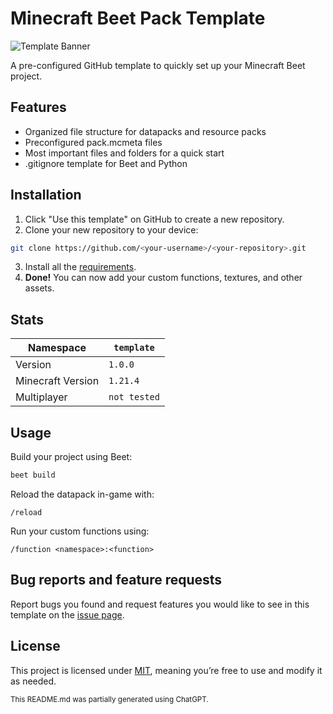 # Minecraft Beet Pack Template

![Template Banner](banner.png)

A pre-configured GitHub template to quickly set up your Minecraft Beet project.

## Features
* Organized file structure for datapacks and resource packs  
* Preconfigured pack.mcmeta files  
* Most important files and folders for a quick start  
* .gitignore template for Beet and Python  

## Installation
1. Click "Use this template" on GitHub to create a new repository.
2. Clone your new repository to your device:
```sh
git clone https://github.com/<your-username>/<your-repository>.git
```
3. Install all the [requirements](requirements.txt).
4. **Done!** You can now add your custom functions, textures, and other assets.

## Stats
| Namespace         | `template`   |
|-------------------|--------------|
| Version           | `1.0.0`      |
| Minecraft Version | `1.21.4`     |
| Multiplayer       | `not tested` |

## Usage
Build your project using Beet:
```sh
beet build
```
Reload the datapack in-game with:
```mcfunction
/reload
```
Run your custom functions using:
```mcfunction
/function <namespace>:<function>
```

## Bug reports and feature requests
Report bugs you found and request features you would like to see in this template on the [issue page](https://www.github.com/rotsteinfuchs/beet-template/issues).

## License
This project is licensed under [MIT](LICENSE), meaning you’re free to use and modify it as needed.

<sub> This README.md was partially generated using ChatGPT. </sub>
